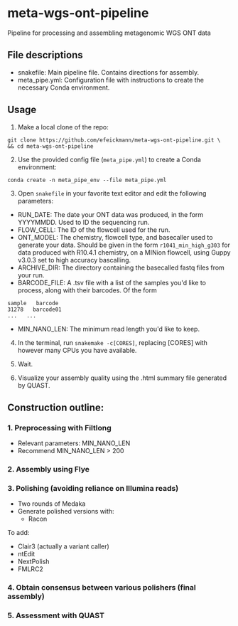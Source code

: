 # meta-wgs-ont-pipeline
Pipeline for processing and assembling metagenomic WGS ONT data

## File descriptions
- snakefile: Main pipeline file. Contains directions for assembly.
- meta_pipe.yml: Configuration file with instructions to create the necessary Conda environment.

## Usage
1. Make a local clone of the repo:
```
git clone https://github.com/efeickmann/meta-wgs-ont-pipeline.git \
&& cd meta-wgs-ont-pipeline
```

2. Use the provided config file (```meta_pipe.yml```) to create a Conda environment:
```
conda create -n meta_pipe_env --file meta_pipe.yml
```

3. Open ```snakefile``` in your favorite text editor and edit the following parameters:
- RUN_DATE: The date your ONT data was produced, in the form YYYYMMDD. Used to ID the sequencing run.
- FLOW_CELL: The ID of the flowcell used for the run.
- ONT_MODEL: The chemistry, flowcell type, and basecaller used to generate your data. Should be given in the form ```r1041_min_high_g303``` for data produced with R10.4.1 chemistry, on a MINion flowcell, using Guppy v3.0.3 set to high accuracy bascalling.
- ARCHIVE_DIR: The directory containing the basecalled fastq files from your run.
- BARCODE_FILE: A .tsv file with a list of the samples you'd like to process, along with their barcodes. Of the form
```
sample   barcode
31278   barcode01
...   ...
```
- MIN_NANO_LEN: The minimum read length you'd like to keep.

4. In the terminal, run ```snakemake -c[CORES]```, replacing [CORES] with however many CPUs you have available.

5. Wait.

6. Visualize your assembly quality using the .html summary file generated by QUAST.

## Construction outline:

### 1. Preprocessing with Filtlong
- Relevant parameters: MIN_NANO_LEN
- Recommend MIN_NANO_LEN > 200


### 2. Assembly using Flye

### 3. Polishing (avoiding reliance on Illumina reads)
- Two rounds of Medaka
- Generate polished versions with:
  - Racon

To add:
- Clair3 (actually a variant caller)
- ntEdit
- NextPolish
- FMLRC2

### 4. Obtain consensus between various polishers (final assembly)

### 5. Assessment with QUAST
